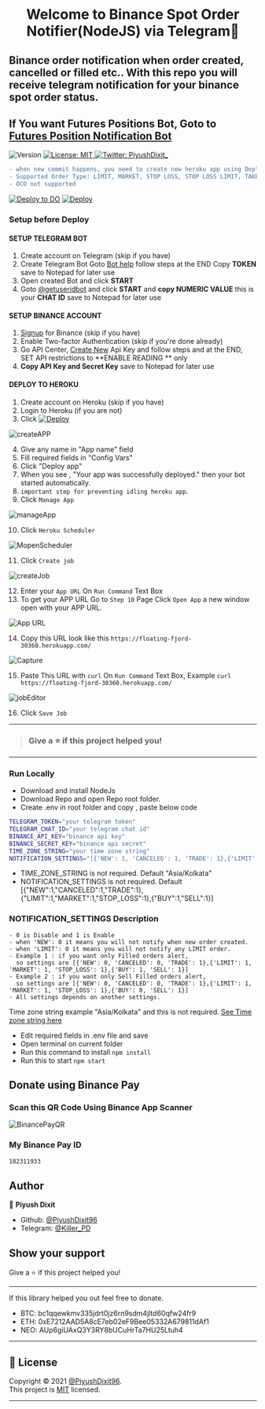 <h1 align="center">Welcome to Binance Spot Order Notifier(NodeJS) via Telegram👋</h1>
<h2>Binance order notification when order created, cancelled or filled etc.. With this repo you will receive telegram notification for your binance spot order status.

## If You want Futures Positions Bot, Goto to <a href="https://github.com/PiyushDixit96/binance-futures-fill-notification" target="_blank">Futures Position Notification Bot</a></h2>

<p>
  <img alt="Version" src="https://img.shields.io/badge/version-1.0-blue.svg?cacheSeconds=2592000" />
  <a href="https://github.com/PiyushDixit96/binance-spot-order-notification-heroku/blob/main/LICENSE" target="_blank">
    <img alt="License: MIT" src="https://img.shields.io/badge/License-MIT-yellow.svg" />
  </a>
  <a href="https://twitter.com/PiyushDixit_" target="_blank">
    <img alt="Twitter: PiyushDixit_" src="https://img.shields.io/twitter/follow/PiyushDixit_.svg?style=social" />
  </a>
</p>

```diff
- when new commit happens, you need to create new heroku app using Deploy to heroku button, So that you can use the new feature.
- Supported Order Type: LIMIT, MARKET, STOP LOSS, STOP LOSS LIMIT, TAKE PROFIT, TAKE PROFIT LIMIT, LIMIT MAKER
- OCO not supported
```
[![Deploy to DO](https://mp-assets1.sfo2.digitaloceanspaces.com/deploy-to-do/do-btn-blue.svg)](https://cloud.digitalocean.com/apps/new?repo=https://github.com/PiyushDixit96/binance-spot-order-notification-heroku/tree/main&refcode=b73eccc195f2) [![Deploy](https://www.herokucdn.com/deploy/button.svg)](https://heroku.com/deploy?template=https://github.com/PiyushDixit96/binance-spot-order-notification-heroku)

<h3>Setup before Deploy</h3>

<h4>SETUP TELEGRAM BOT</h4>

1. Create account on Telegram (skip if you have)
2. Create Telegram Bot Goto [Bot help](https://core.telegram.org/bots#3-how-do-i-create-a-bot) follow steps at the END Copy **TOKEN** save to Notepad for later use
3. Open created Bot and click **START**
4. Goto [@getuseridbot](https://t.me/getuseridbot) and click **START** and **copy NUMERIC VALUE** this is your **CHAT ID** save to Notepad for later use

<h4>SETUP BINANCE ACCOUNT</h4>

1. [Signup](https://www.binance.com/en/register?ref=35219097) for Binance (skip if you have)
2. Enable Two-factor Authentication (skip if you're done already)
3. Go API Center, [Create New](https://www.binance.com/en/my/settings/api-management?ref=35219097) Api Key and follow steps and at the END, SET API restrictions to  **ENABLE READING ** only
4. **Copy API Key and Secret Key** save to Notepad for later use

<h4>DEPLOY TO HEROKU</h4>

1. Create account on Heroku (skip if you have)
2. Login to Heroku (if you are not)
3. Click [![Deploy](https://www.herokucdn.com/deploy/button.svg)](https://heroku.com/deploy?template=https://github.com/PiyushDixit96/binance-spot-order-notification-heroku)

![createAPP](https://user-images.githubusercontent.com/79581397/167077352-e5809718-b0e6-4271-96d6-ea25053732cb.jpeg)

4. Give any name in "App name" field
5. Fill required fields in "Config Vars"
6. Click "Deploy app"
7. When you see , "Your app was successfully deployed." then your bot started automatically.
8. `important step for preventing idling heroku app`.
9. Click `Manage App`

![manageApp](https://user-images.githubusercontent.com/79581397/167078801-d5dc003b-e01a-4856-a6ab-4981d41f8b7c.jpeg)

10. Click `Heroku Scheduler`
 
![MopenScheduler](https://user-images.githubusercontent.com/79581397/167078857-d5056971-06e5-495c-8a9f-9efb854b6f8a.jpeg)

11. Click `Create job`

![createJob](https://user-images.githubusercontent.com/79581397/167079573-33c24c30-527c-4787-9a89-f96948692299.jpeg)

12. Enter your `App URL` On `Run Command` Text Box
13. To get your APP URL Go to `Step 10` Page Click `Open App` a new window open with your APP URL.

![App URL](https://user-images.githubusercontent.com/79581397/167081433-7bed3d20-4f67-4c49-9b42-c35602be30c7.jpeg)

14. Copy this URL look like this `https://floating-fjord-30360.herokuapp.com/`

![Capture](https://user-images.githubusercontent.com/79581397/167082558-c41c50ed-3d25-4807-b76b-13016e66412b.JPG)

15. Paste This URL with `curl` On `Run Command` Text Box, Example `curl https://floating-fjord-30360.herokuapp.com/`

![jobEditor](https://user-images.githubusercontent.com/79581397/167079603-8da398b9-2110-4ab8-a721-135fe7972826.jpeg)

16. Click `Save Job`

------------
> <h3>Give a ⭐️ if this project helped you!</h3>
------------
### Run Locally
- Download and install NodeJs
- Download Repo and open Repo root folder.
- Create .env in root folder and copy , paste below code
 ```sh
TELEGRAM_TOKEN="your telegram token"
TELEGRAM_CHAT_ID="your telegram chat id"
BINANCE_API_KEY="binance api key"
BINANCE_SECRET_KEY="binance api secret"
TIME_ZONE_STRING="your time zone string"
NOTIFICATION_SETTINGS="[{'NEW': 1, 'CANCELED': 1, 'TRADE': 1},{'LIMIT': 1, 'MARKET': 1, 'STOP_LOSS': 1},{'BUY': 1, 'SELL': 1}]"
```

- TIME_ZONE_STRING is not required. Default "Asia/Kolkata"
- NOTIFICATION_SETTINGS is not required. Default  [{"NEW":1,"CANCELED":1,"TRADE":1},{"LIMIT":1,"MARKET":1,"STOP_LOSS":1},{"BUY":1,"SELL":1}]


### NOTIFICATION_SETTINGS Description
```
- 0 is Disable and 1 is Enable
- when 'NEW': 0 it means you will not notify when new order created.
- when 'LIMIT': 0 it means you will not notify any LIMIT order.
- Example 1 : if you want only Filled orders alert,
  so settings are [{'NEW': 0, 'CANCELED': 0, 'TRADE': 1},{'LIMIT': 1, 'MARKET': 1, 'STOP_LOSS': 1},{'BUY': 1, 'SELL': 1}]
- Example 2 : if you want only Sell Filled orders alert,
  so settings are [{'NEW': 0, 'CANCELED': 0, 'TRADE': 1},{'LIMIT': 1, 'MARKET': 1, 'STOP_LOSS': 1},{'BUY': 0, 'SELL': 1}]
- All settings depends on another settings.

```

Time zone string example "Asia/Kolkata" and this is not required. [See Time zone string here](https://en.wikipedia.org/wiki/List_of_tz_database_time_zones)

- Edit required fields in .env file and save
- Open terminal on current folder 
- Run this command to install `npm install`
- Run this to start `npm start`

## Donate using Binance Pay
### Scan this QR Code Using Binance App Scanner

![BinancePayQR](https://user-images.githubusercontent.com/79581397/165224398-587a9b11-2429-4154-93a2-682241503906.png)

### My Binance Pay ID 
```sh
182311933
```

## Author

👤 **Piyush Dixit**

* Github: [@PiyushDixit96](https://github.com/PiyushDixit96)
* Telegram: [@Killer_PD](https://t.me/Killer_PD)

## Show your support

Give a ⭐️ if this project helped you!

------------
If this library helped you out feel free to donate.
- BTC: bc1qqewkmv335jdrt0jz6rn9sdm4jltd60qfw24fr9
- ETH: 0xE7212AAD5A8cE7eb02eF9Bee05332A679811dAf1
- NEO: AUp6giUAxQ3Y3RY8bUCuHrTa7HU25Ltuh4
------------


## 📝 License

Copyright © 2021 [@PiyushDixit96](https://github.com/PiyushDixit96).<br />
This project is [MIT](https://github.com/PiyushDixit96/binance-order-notifier/blob/main/LICENSE) licensed.
***
